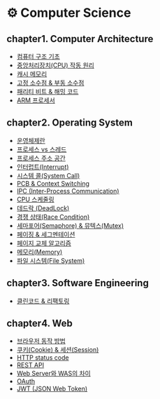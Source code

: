 # ⚙ Computer Science

## chapter1. Computer Architecture

- [컴퓨터 구조 기초](https://github.com/seyeonn/CS_Study/blob/main/Computer%20Architecture/%EC%BB%B4%ED%93%A8%ED%84%B0%20%EA%B5%AC%EC%A1%B0%20%EA%B8%B0%EC%B4%88.md)
- [중앙처리장치(CPU) 작동 원리](https://github.com/seyeonn/CS_Study/blob/main/Computer%20Architecture/%EC%A4%91%EC%95%99%EC%B2%98%EB%A6%AC%EC%9E%A5%EC%B9%98(CPU)%20%EC%9E%91%EB%8F%99%20%EC%9B%90%EB%A6%AC.md)
- [캐시 메모리](https://github.com/seyeonn/CS_Study/blob/main/Computer%20Architecture/%EC%BA%90%EC%8B%9C%20%EB%A9%94%EB%AA%A8%EB%A6%AC.md)
- [고정 소수점 & 부동 소수점](https://github.com/seyeonn/CS_Study/blob/main/Computer%20Architecture/%EA%B3%A0%EC%A0%95%20%EC%86%8C%EC%88%98%EC%A0%90%20%26%20%EB%B6%80%EB%8F%99%20%EC%86%8C%EC%88%98%EC%A0%90.md)
- [패리티 비트 & 해밍 코드](https://github.com/seyeonn/CS_Study/blob/main/Computer%20Architecture/%ED%8C%A8%EB%A6%AC%ED%8B%B0%20%EB%B9%84%ED%8A%B8%20%26%20%ED%95%B4%EB%B0%8D%EC%BD%94%EB%93%9C.md)
- [ARM 프로세서](https://github.com/seyeonn/CS_Study/blob/main/Computer%20Architecture/ARM%20%ED%94%84%EB%A1%9C%EC%84%B8%EC%84%9C.md)

## chapter2. Operating System

- [운영체제란](https://github.com/seyeonn/CS_Study/blob/main/Operating%20System/%EC%9A%B4%EC%98%81%EC%B2%B4%EC%A0%9C%EB%9E%80.md)
- [프로세스 vs 스레드](https://github.com/seyeonn/CS_Study/blob/main/Operating%20System/%ED%94%84%EB%A1%9C%EC%84%B8%EC%8A%A4%20%26%20%EC%8A%A4%EB%A0%88%EB%93%9C.md)
- [프로세스 주소 공간](https://github.com/seyeonn/CS_Study/blob/main/Operating%20System/%ED%94%84%EB%A1%9C%EC%84%B8%EC%8A%A4%20%EC%A3%BC%EC%86%8C%20%EA%B3%B5%EA%B0%84.md)
- [인터럽트(Interrupt)](https://github.com/seyeonn/CS_Study/blob/main/Operating%20System/%EC%9D%B8%ED%84%B0%EB%9F%BD%ED%8A%B8.md)
- [시스템 콜(System Call)](https://github.com/seyeonn/CS_Study/blob/main/Operating%20System/%EC%8B%9C%EC%8A%A4%ED%85%9C%20%EC%BD%9C.md)
- [PCB & Context Switching](https://github.com/seyeonn/CS_Study/blob/main/Operating%20System/PCB%20%26%20Context%20Switching.md)
- [IPC (Inter-Process Communication)](https://github.com/seyeonn/CS_Study/blob/main/Operating%20System/IPC(Inter%20Process%20Communication).md)
- [CPU 스케줄링](https://github.com/seyeonn/CS_Study/blob/main/Operating%20System/CPU%20%EC%8A%A4%EC%BC%80%EC%A4%84%EB%A7%81.md)
- [데드락 (DeadLock)](https://github.com/seyeonn/CS_Study/blob/main/Operating%20System/%EB%8D%B0%EB%93%9C%EB%9D%BD(DeadLock).md)
- [경쟁 상태(Race Condition)](https://github.com/seyeonn/CS_Study/blob/main/Operating%20System/%EA%B2%BD%EC%9F%81%20%EC%83%81%ED%83%9C(Race%20Condition).md)
- [세마포어(Semaphore) & 뮤텍스(Mutex)](https://github.com/seyeonn/CS_Study/blob/main/Operating%20System/%EC%84%B8%EB%A7%88%ED%8F%AC%EC%96%B4(Semaphore)%20%26%20%EB%AE%A4%ED%85%8D%EC%8A%A4(Mutex).md)
- [페이징 & 세그멘테이션](https://github.com/seyeonn/CS_Study/blob/main/Operating%20System/%ED%8E%98%EC%9D%B4%EC%A7%95%20%26%20%EC%84%B8%EA%B7%B8%EB%A9%98%ED%85%8C%EC%9D%B4%EC%85%98.md)
- [페이지 교체 알고리즘](https://github.com/seyeonn/CS_Study/blob/main/Operating%20System/%ED%8E%98%EC%9D%B4%EC%A7%80%20%EA%B5%90%EC%B2%B4%20%EC%95%8C%EA%B3%A0%EB%A6%AC%EC%A6%98.md)
- [메모리(Memory)](https://github.com/seyeonn/CS_Study/blob/main/Operating%20System/%EB%A9%94%EB%AA%A8%EB%A6%AC(Memory).md)
- [파일 시스템(File System)](https://github.com/seyeonn/CS_Study/blob/main/Operating%20System/%ED%8C%8C%EC%9D%BC%20%EC%8B%9C%EC%8A%A4%ED%85%9C(File%20System).md)

## chapter3. Software Engineering

- [클린코드 & 리팩토링](https://github.com/seyeonn/CS_Study/blob/main/Software%20Engineering/%ED%81%B4%EB%A6%B0%EC%BD%94%EB%93%9C%20%26%20%EB%A6%AC%ED%8C%A9%ED%86%A0%EB%A7%81.md)


## chapter4. Web

- [브라우저 동작 방법](https://github.com/seyeonn/CS_Study/blob/main/Web/%EB%B8%8C%EB%9D%BC%EC%9A%B0%EC%A0%80%20%EB%8F%99%EC%9E%91%20%EB%B0%A9%EB%B2%95.md)
- [쿠키(Cookie) & 세션(Session)](https://github.com/seyeonn/CS_Study/blob/main/Web/%EC%BF%A0%ED%82%A4(Cookie)%20%26%20%EC%84%B8%EC%85%98(Session).md)
- [HTTP status code](https://github.com/seyeonn/CS_Study/blob/main/Web/HTTP%20status%20code.md)
- [REST API](https://github.com/seyeonn/CS_Study/blob/main/Web/REST%20API.md)
- [Web Server와 WAS의 차이](https://github.com/seyeonn/CS_Study/blob/main/Web/Web%20Server%EC%99%80%20WAS%EC%9D%98%20%EC%B0%A8%EC%9D%B4.md)
- [OAuth](https://github.com/seyeonn/CS_Study/blob/main/Web/OAuth.md)
- [JWT (JSON Web Token)](https://github.com/seyeonn/CS_Study/blob/main/Web/JWT%20(JSON%20Web%20Token).md)